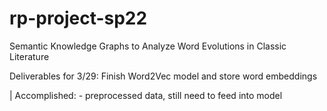 # rp-project-sp22
Semantic Knowledge Graphs to Analyze Word Evolutions in Classic Literature

Deliverables for 3/29: Finish Word2Vec model and store word embeddings

 | Accomplished: - preprocessed data, still need to feed into model
